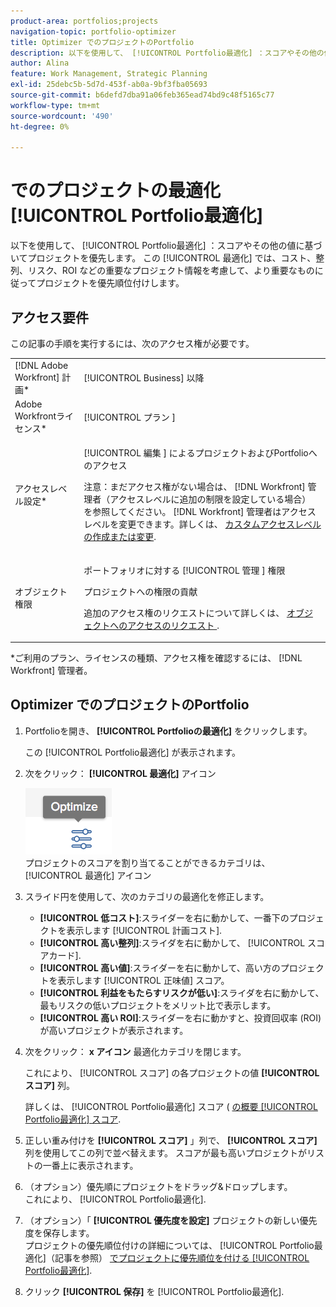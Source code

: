 ```yaml
---
product-area: portfolios;projects
navigation-topic: portfolio-optimizer
title: Optimizer でのプロジェクトのPortfolio
description: 以下を使用して、 [!UICONTROL Portfolio最適化] ：スコアやその他の値に基づいてプロジェクトを優先します。 Optimizer は、コスト、整列、リスク、ROI などの重要なプロジェクト情報を考慮し、より重要なものに従ってプロジェクトに優先順位を付けます。
author: Alina
feature: Work Management, Strategic Planning
exl-id: 25debc5b-5d7d-453f-ab0a-9bf3fba05693
source-git-commit: b6defd7dba91a06feb365ead74bd9c48f5165c77
workflow-type: tm+mt
source-wordcount: '490'
ht-degree: 0%

---
```


# でのプロジェクトの最適化 [!UICONTROL Portfolio最適化]

以下を使用して、 [!UICONTROL Portfolio最適化] ：スコアやその他の値に基づいてプロジェクトを優先します。 この [!UICONTROL 最適化] では、コスト、整列、リスク、ROI などの重要なプロジェクト情報を考慮して、より重要なものに従ってプロジェクトを優先順位付けします。

## アクセス要件

この記事の手順を実行するには、次のアクセス権が必要です。

<table style="table-layout:auto"> 
 <col> 
 <col> 
 <tbody> 
  <tr> 
   <td role="rowheader">[!DNL Adobe Workfront] 計画*</td> 
   <td> <p>[!UICONTROL Business] 以降</p> </td> 
  </tr> 
  <tr> 
   <td role="rowheader">Adobe Workfrontライセンス*</td> 
   <td> <p>[!UICONTROL プラン ] </p> </td> 
  </tr> 
  <tr> 
   <td role="rowheader">アクセスレベル設定*</td> 
   <td> <p>[!UICONTROL 編集 ] によるプロジェクトおよびPortfolioへのアクセス</p> <p>注意：まだアクセス権がない場合は、 [!DNL Workfront] 管理者（アクセスレベルに追加の制限を設定している場合） を参照してください。 [!DNL Workfront] 管理者はアクセスレベルを変更できます。詳しくは、 <a href="../../../administration-and-setup/add-users/configure-and-grant-access/create-modify-access-levels.md" class="MCXref xref">カスタムアクセスレベルの作成または変更</a>.</p> </td> 
  </tr> 
  <tr> 
   <td role="rowheader">オブジェクト権限</td> 
   <td> <p>ポートフォリオに対する [!UICONTROL 管理 ] 権限</p> <p>プロジェクトへの権限の貢献</p> <p>追加のアクセス権のリクエストについて詳しくは、 <a href="../../../workfront-basics/grant-and-request-access-to-objects/request-access.md" class="MCXref xref">オブジェクトへのアクセスのリクエスト </a>.</p> </td> 
  </tr> 
 </tbody> 
</table>

&#42;ご利用のプラン、ライセンスの種類、アクセス権を確認するには、 [!DNL Workfront] 管理者。

## Optimizer でのプロジェクトのPortfolio

1. Portfolioを開き、 **[!UICONTROL Portfolioの最適化]** をクリックします。

   この [!UICONTROL Portfolio最適化] が表示されます。

1. 次をクリック： **[!UICONTROL 最適化]** アイコン

   ![](assets/optimize-icon-portfolio-optimizer.png)\
   プロジェクトのスコアを割り当てることができるカテゴリは、 [!UICONTROL 最適化] アイコン

1. スライド円を使用して、次のカテゴリの最適化を修正します。

   * **[!UICONTROL 低コスト]**:スライダーを右に動かして、一番下のプロジェクトを表示します [!UICONTROL 計画コスト].
   * **[!UICONTROL 高い整列]**:スライダを右に動かして、 [!UICONTROL スコアカード].
   * **[!UICONTROL 高い値]**:スライダーを右に動かして、高い方のプロジェクトを表示します [!UICONTROL 正味値] スコア。
   * **[!UICONTROL 利益をもたらすリスクが低い]**:スライダを右に動かして、最もリスクの低いプロジェクトをメリット比で表示します。
   * **[!UICONTROL 高い ROI]**:スライダーを右に動かすと、投資回収率 (ROI) が高いプロジェクトが表示されます。

1. 次をクリック： **x アイコン** 最適化カテゴリを閉じます。

   これにより、 [!UICONTROL スコア] の各プロジェクトの値 **[!UICONTROL スコア]** 列。

   詳しくは、 [!UICONTROL Portfolio最適化] スコア ( [の概要 [!UICONTROL Portfolio最適化] スコア](../../../manage-work/portfolios/portfolio-optimizer/portfolio-optimizer-score.md).

1. 正しい重み付けを **[!UICONTROL スコア]** 」列で、 **[!UICONTROL スコア]** 列を使用してこの列で並べ替えます。 スコアが最も高いプロジェクトがリストの一番上に表示されます。

1. （オプション）優先順にプロジェクトをドラッグ&amp;ドロップします。\
   これにより、 [!UICONTROL Portfolio最適化].
1. （オプション）「 **[!UICONTROL 優先度を設定]** プロジェクトの新しい優先度を保存します。\
   プロジェクトの優先順位付けの詳細については、 [!UICONTROL Portfolio最適化]（記事を参照） [でプロジェクトに優先順位を付ける [!UICONTROL Portfolio最適化]](../../../manage-work/portfolios/portfolio-optimizer/prioritize-projects-in-portfolio-optimizer.md).

1. クリック **[!UICONTROL 保存]** を [!UICONTROL Portfolio最適化].
